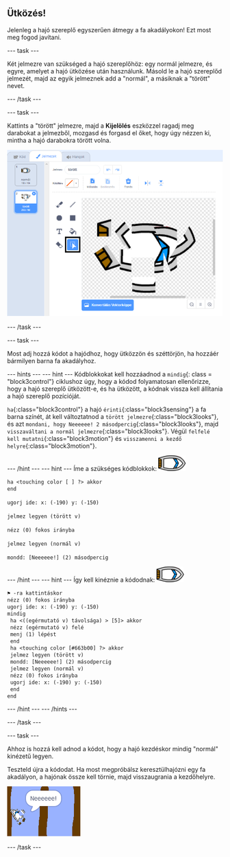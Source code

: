 ## Ütközés!

Jelenleg a hajó szereplő egyszerűen átmegy a fa akadályokon! Ezt most meg fogod javítani.

\--- task \---

Két jelmezre van szükséged a hajó szereplőhöz: egy normál jelmezre, és egyre, amelyet a hajó ütközése után használunk. Másold le a hajó szereplőd jelmezét, majd az egyik jelmeznek add a "normál", a másiknak a "törött" nevet.

\--- /task \---

\--- task \---

Kattints a "törött" jelmezre, majd a **Kijelölés** eszközzel ragadj meg darabokat a jelmezből, mozgasd és forgasd el őket, hogy úgy nézzen ki, mintha a hajó darabokra törött volna.

![képernyőkép](images/boat-hit-costume-annotated.png)

\--- /task \---

\--- task \---

Most adj hozzá kódot a hajódhoz, hogy ütközzön és széttörjön, ha hozzáér bármilyen barna fa akadályhoz.

\--- hints \--- \--- hint \--- Kódblokkokat kell hozzáadnod a `mindig`{: class = "block3control"} ciklushoz úgy, hogy a kódod folyamatosan ellenőrizze, hogy a hajó szereplő ütközött-e, és ha ütközött, a kódnak vissza kell állítania a hajó szereplő pozícióját.

`ha`{:class="block3control"} a hajó `érinti`{:class="block3sensing"} a fa barna színét, át kell változtatnod a `törött jelmezre`{:class="block3looks"}, és azt `mondani, hogy Neeeeee! 2 másodpercig`{:class="block3looks"}, majd `visszaváltani a normál jelmezre`{:class="block3looks"}. Végül `felfelé kell mutatni`{:class="block3motion"} és `visszamenni a kezdő helyre`{:class="block3motion"}.

\--- /hint \--- \--- hint \--- Íme a szükséges kódblokkok: ![hajó szereplő](images/boat_resize.png)

```blocks3
ha <touching color [ ] ?> akkor
end

ugorj ide: x: (-190) y: (-150)

jelmez legyen (törött v)

nézz (0) fokos irányba

jelmez legyen (normál v)

mondd: [Neeeeee!] (2) másodpercig
```

\--- /hint \--- \--- hint \--- Így kell kinéznie a kódodnak: ![hajó szereplő](images/boat_resize.png)

```blocks3
⚑ -ra kattintáskor
nézz (0) fokos irányba
ugorj ide: x: (-190) y: (-150)
mindig 
 ha <((egérmutató v) távolsága) > [5]> akkor 
 nézz (egérmutató v) felé
 menj (1) lépést
 end
 ha <touching color [#663b00] ?> akkor 
 jelmez legyen (törött v)
 mondd: [Neeeeee!] (2) másodpercig
 jelmez legyen (normál v)
 nézz (0) fokos irányba
 ugorj ide: x: (-190) y: (-150)
 end
end
```

\--- /hint \--- \--- /hints \---

\--- /task \---

\--- task \---

Ahhoz is hozzá kell adnod a kódot, hogy a hajó kezdéskor mindig "normál" kinézetű legyen.

Teszteld újra a kódodat. Ha most megpróbálsz keresztülhajózni egy fa akadályon, a hajónak össze kell törnie, majd visszaugrania a kezdőhelyre.

![képernyőkép](images/boat-crash.png)

\--- /task \---
